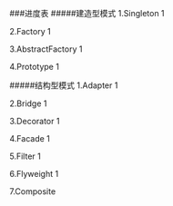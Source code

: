 ###进度表
#####建造型模式
1.Singleton 1

2.Factory   1

3.AbstractFactory   1

4.Prototype 1

#####结构型模式
1.Adapter   1

2.Bridge    1

3.Decorator 1

4.Facade    1

5.Filter    1

6.Flyweight 1

7.Composite 
